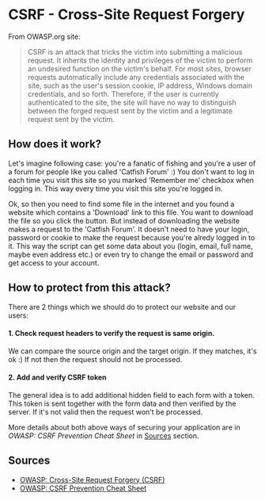 # CSRF - Cross-Site Request Forgery

From OWASP.org site:

> CSRF is an attack that tricks the victim into submitting a malicious request. It inherits the identity and privileges of the victim to perform an undesired function on the victim's behalf. For most sites, browser requests automatically include any credentials associated with the site, such as the user's session cookie, IP address, Windows domain credentials, and so forth. Therefore, if the user is currently authenticated to the site, the site will have no way to distinguish between the forged request sent by the victim and a legitimate request sent by the victim.

## How does it work?

Let's imagine following case: you're a fanatic of fishing and you're a user of a forum for people like you called 'Catfish Forum' :) You don't want to log in each time you visit this site so you marked 'Remember me' checkbox when logging in. This way every time you visit this site you're logged in.

Ok, so then you need to find some file in the internet and you found a website which contains a 'Download' link to this file. You want to download the file so you click the button. But instead of downloading the website makes a request to the 'Catfish Forum'. It doesn't need to have your login, password or cookie to make the request because you're alredy logged in to it. This way the script can get some data about you (login, email, full name, maybe even address etc.) or even try to change the email or password and get access to your account.

## How to protect from this attack?

There are 2 things which we should do to protect our website and our users:

#### 1. Check request headers to verify the request is same origin.
We can compare the source origin and the target origin. If they matches, it's ok :) If not then the request should not be processed.

#### 2. Add and verify CSRF token
The general idea is to add additional hidden field to each form with a token. This token is sent together with the form data and then verified by the server. If it's not valid then the request won't be processed.

More details about both above ways of securing your application are in *OWASP: CSRF Prevention Cheat Sheet* in [Sources](#sources) section.

## Sources

- [OWASP: Cross-Site Request Forgery (CSRF)](https://www.owasp.org/index.php/Cross-Site_Request_Forgery_(CSRF))
- [OWASP: CSRF Prevention Cheat Sheet](https://www.owasp.org/index.php/Cross-Site_Request_Forgery_(CSRF)_Prevention_Cheat_Sheet)
